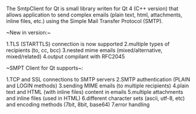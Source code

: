 The SmtpClient for Qt is small library writen for Qt 4 (C++ version) that allows application to send complex emails (plain text, html, attachments, inline files, etc.) using the Simple Mail Transfer Protocol (SMTP).

~New in version:~

1.TLS (STARTTLS) connection is now supported
2.multiple types of recipients (to, cc, bcc)
3.nested mime emails (mixed/alternative, mixed/related)
4.output compilant with RFC2045

~SMPT Client for Qt supports~:

1.TCP and SSL connections to SMTP servers
2.SMTP authentication (PLAIN and LOGIN methods)
3.sending MIME emails (to multiple recipients)
4.plain text and HTML (with inline files) content in emails
5.multiple attachments and inline files (used in HTML)
6.different character sets (ascii, utf-8, etc) and encoding methods (7bit, 8bit, base64)
7.error handling
